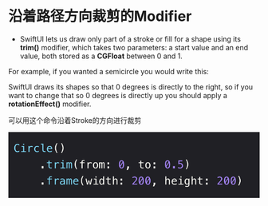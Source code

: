 # 沿着路径方向裁剪的Modifier

- SwiftUI lets us draw only part of a stroke or fill for a shape using its **trim()** modifier, which takes two parameters: a start value and an end value, both stored as a **CGFloat** between 0 and 1.

For example, if you wanted a semicircle you would write this:

SwiftUI draws its shapes so that 0 degrees is directly to the right, so if you want to change that so 0 degrees is directly up you should apply a **rotationEffect()** modifier.

可以用这个命令沿着Stroke的方向进行裁剪

![Circle().png](%E6%B2%BF%E7%9D%80%E8%B7%AF%E5%BE%84%E6%96%B9%E5%90%91%E8%A3%81%E5%89%AA%E7%9A%84Modifier%20deaf540e01674cdba86e3043fdd473da/Circle().png)